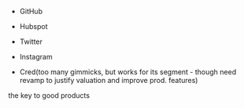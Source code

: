 
- GitHub
- Hubspot
- Twitter
- Instagram

- Cred(too many gimmicks, but works for its segment - though need revamp to justify valuation and improve prod. features)



the key to good products